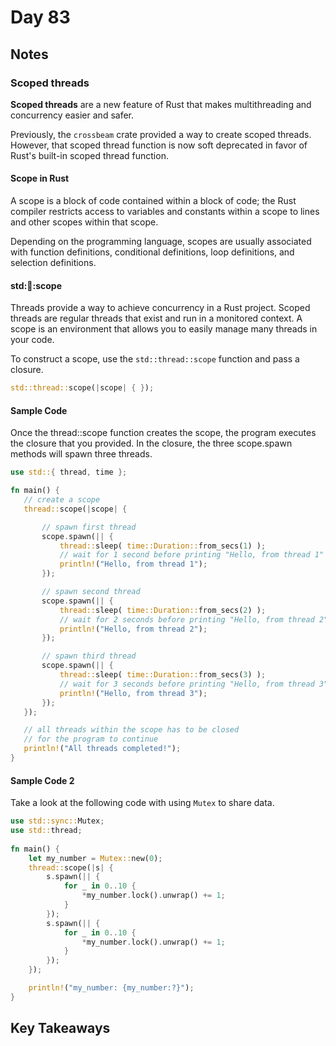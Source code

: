 # Day 83

## Notes

### Scoped threads

**Scoped threads** are a new feature of Rust that makes multithreading and concurrency easier and safer.

Previously, the `crossbeam` crate provided a way to create scoped threads. However, that scoped thread function is now soft deprecated in favor of Rust's built-in scoped thread function.

#### Scope in Rust

A scope is a block of code contained within a block of code; the Rust compiler restricts access to variables and constants within a scope to lines and other scopes within that scope.

Depending on the programming language, scopes are usually associated with function definitions, conditional definitions, loop definitions, and selection definitions.

#### std::thread::scope

Threads provide a way to achieve concurrency in a Rust project. Scoped threads are regular threads that exist and run in a monitored context. A scope is an environment that allows you to easily manage many threads in your code.

To construct a scope, use the `std::thread::scope` function and pass a closure.

```rust
std::thread::scope(|scope| { });
```

#### Sample Code

Once the thread::scope function creates the scope, the program executes the closure that you provided. In the closure, the three scope.spawn methods will spawn three threads.

```rust
use std::{ thread, time };

fn main() {
   // create a scope
   thread::scope(|scope| {

       // spawn first thread
       scope.spawn(|| {
           thread::sleep( time::Duration::from_secs(1) );
           // wait for 1 second before printing "Hello, from thread 1"
           println!("Hello, from thread 1");
       });

       // spawn second thread
       scope.spawn(|| {
           thread::sleep( time::Duration::from_secs(2) );
           // wait for 2 seconds before printing "Hello, from thread 2"
           println!("Hello, from thread 2");
       });

       // spawn third thread
       scope.spawn(|| {
           thread::sleep( time::Duration::from_secs(3) );
           // wait for 3 seconds before printing "Hello, from thread 3"
           println!("Hello, from thread 3");
       });
   });

   // all threads within the scope has to be closed
   // for the program to continue
   println!("All threads completed!");
}
```

#### Sample Code 2

Take a look at the following code with using `Mutex` to share data.

```rust
use std::sync::Mutex;
use std::thread;
 
fn main() {
    let my_number = Mutex::new(0);
    thread::scope(|s| {
        s.spawn(|| {
            for _ in 0..10 {
                *my_number.lock().unwrap() += 1;
            }
        });
        s.spawn(|| {
            for _ in 0..10 {
                *my_number.lock().unwrap() += 1;
            }
        });
    });

    println!("my_number: {my_number:?}");
}
```

## Key Takeaways
